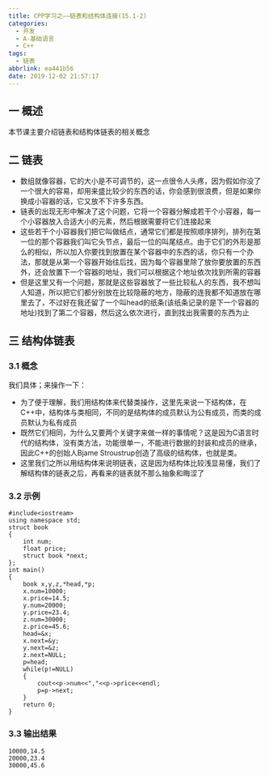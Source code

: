 ```yaml
---
title: CPP学习之——链表和结构体连接(15.1-2)
categories:
  - 开发
  - A-基础语言
  - C++
tags:
  - 链表
abbrlink: ea441b56
date: 2019-12-02 21:57:17
---
```

## 一 概述

本节课主要介绍链表和结构体链表的相关概念   

<!--more-->

## 二 链表

* 数组就像容器，它的大小是不可调节的，这一点很令人头疼，因为假如你没了一个很大的容易，却用来盛比较少的东西的话，你会感到很浪费，但是如果你换成小容器的话，它又放不下许多东西。
* 链表的出现无形中解决了这个问题，它将一个容器分解成若干个小容器，每一个小容器放入合适大小的元素，然后根据需要将它们连接起来
* 这些若干个小容器我们把它叫做结点，通常它们都是按照顺序排列，排列在第一位的那个容器我们叫它头节点，最后一位的叫尾结点。由于它们的外形是那么的相似，所以加入你要找到放置在某个容器中的东西的话，你只有一个办法，那就是从第一个容器开始往后找，因为每个容器里除了放你要放置的东西外，还会放置下一个容器的地址，我们可以根据这个地址依次找到所需的容器
* 但是这里又有一个问题，那就是这些容器放了一些比较私人的东西，我不想叫人知道，所以把它们都分别放在比较隐蔽的地方，隐蔽的连我都不知道放在哪里去了，不过好在我还留了一个叫head的纸条(该纸条记录的是下一个容器的地址)找到了第二个容器，然后这么依次进行，直到找出我需要的东西为止

## 三 结构体链表

### 3.1 概念

我们具体；来操作一下：  

* 为了便于理解，我们用结构体来代替类操作，这里先来说一下结构体，在C++中，结构体与类相同，不同的是结构体的成员默认为公有成员，而类的成员默认为私有成员
* 既然它们相同，为什么又要两个关键字来做一样的事情呢？这是因为C语言时代的结构体，没有类方法，功能很单一，不能进行数据的封装和成员的继承，因此C++的创始人Bjame Stroustrup创造了高级的结构体，也就是类。
* 这里我们之所以用结构体来说明链表，这是因为结构体比较浅显易懂，我们了解结构体的链表之后，再看来的链表就不那么抽象和晦涩了

### 3.2 示例

```
#include<iostream>
using namespace std;
struct book
{
	int num;
	float price;
	struct book *next;
};
int main()
{
	book x,y,z,*head,*p;
	x.num=10000;
	x.price=14.5;
	y.num=20000;
	y.price=23.4;
	z.num=30000;
	z.price=45.6;
	head=&x;
	x.next=&y;
	y.next=&z;
	z.next=NULL;
	p=head;
	while(p!=NULL)
	{
		cout<<p->num<<","<<p->price<<endl;
		p=p->next;
	}
	return 0;
}
```

### 3.3 输出结果

```
10000,14.5
20000,23.4
30000,45.6
```